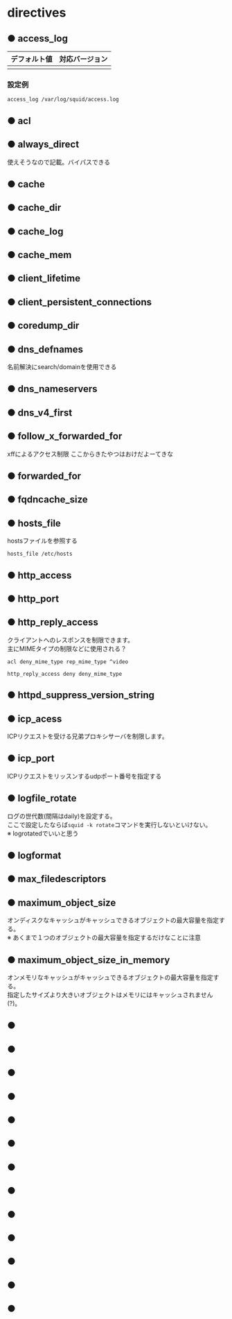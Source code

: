 # directives
## ● access_log
|デフォルト値|対応バージョン|
|:---|:---|
|||

### 設定例
```
access_log /var/log/squid/access.log
```

## ● acl
## ● always_direct
使えそうなので記載。バイパスできる
## ● cache
## ● cache_dir
## ● cache_log
## ● cache_mem
## ● client_lifetime
## ● client_persistent_connections
## ● coredump_dir
## ● dns_defnames
名前解決にsearch/domainを使用できる
## ● dns_nameservers
## ● dns_v4_first
## ● follow_x_forwarded_for
xffによるアクセス制限 ここからきたやつはおけだよーてきな
## ● forwarded_for
## ● fqdncache_size
## ● hosts_file
hostsファイルを参照する
```
hosts_file /etc/hosts
```
## ● http_access
## ● http_port
## ● http_reply_access
クライアントへのレスポンスを制限できます。  
主にMIMEタイプの制限などに使用される？
```
acl deny_mime_type rep_mime_type ^video

http_reply_access deny deny_mime_type
```
## ● httpd_suppress_version_string
## ● icp_acess
ICPリクエストを受ける兄弟プロキシサーバを制限します。
## ● icp_port
ICPリクエストをリッスンするudpポート番号を指定する
## ● logfile_rotate
ログの世代数(間隔はdaily)を設定する。  
ここで設定したならば`squid -k rotate`コマンドを実行しないといけない。  
※ logrotatedでいいと思う
## ● logformat
## ● max_filedescriptors
## ● maximum_object_size
オンディスクなキャッシュがキャッシュできるオブジェクトの最大容量を指定する。  
※ あくまで１つのオブジェクトの最大容量を指定するだけなことに注意
## ● maximum_object_size_in_memory
オンメモリなキャッシュがキャッシュできるオブジェクトの最大容量を指定する。  
指定したサイズより大きいオブジェクトはメモリにはキャッシュされません(?)。
## ● 
## ● 
## ● 
## ● 
## ● 
## ● 
## ● 
## ● 
## ● 
## ● 
## ● 
## ● 
## ● 

